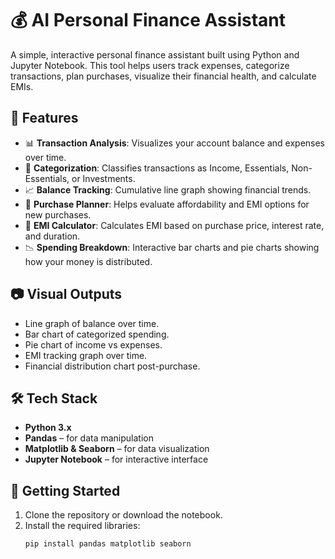 # 💰 AI Personal Finance Assistant

A simple, interactive personal finance assistant built using Python and Jupyter Notebook. This tool helps users track expenses, categorize transactions, plan purchases, visualize their financial health, and calculate EMIs.

## 🧠 Features

- 📊 **Transaction Analysis**: Visualizes your account balance and expenses over time.
- 📁 **Categorization**: Classifies transactions as Income, Essentials, Non-Essentials, or Investments.
- 📈 **Balance Tracking**: Cumulative line graph showing financial trends.
- 💸 **Purchase Planner**: Helps evaluate affordability and EMI options for new purchases.
- 🧮 **EMI Calculator**: Calculates EMI based on purchase price, interest rate, and duration.
- 📉 **Spending Breakdown**: Interactive bar charts and pie charts showing how your money is distributed.

## 📷 Visual Outputs

- Line graph of balance over time.
- Bar chart of categorized spending.
- Pie chart of income vs expenses.
- EMI tracking graph over time.
- Financial distribution chart post-purchase.

## 🛠️ Tech Stack

- **Python 3.x**
- **Pandas** – for data manipulation
- **Matplotlib & Seaborn** – for data visualization
- **Jupyter Notebook** – for interactive interface

## 🚀 Getting Started

1. Clone the repository or download the notebook.
2. Install the required libraries:
   ```bash
   pip install pandas matplotlib seaborn

